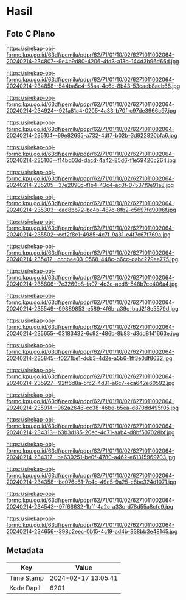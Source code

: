# Hasil

## Foto C Plano

https://sirekap-obj-formc.kpu.go.id/63df/pemilu/pdpr/62/71/01/10/02/6271011002064-20240214-234807--9e4b9d80-4206-4fd3-a13b-144d3b96d66d.jpg

https://sirekap-obj-formc.kpu.go.id/63df/pemilu/pdpr/62/71/01/10/02/6271011002064-20240214-234858--544ba5c4-55aa-4c6c-8b43-53caeb8aeb66.jpg

https://sirekap-obj-formc.kpu.go.id/63df/pemilu/pdpr/62/71/01/10/02/6271011002064-20240214-234924--921a81a4-0205-4a33-b70f-c97de3966c97.jpg

https://sirekap-obj-formc.kpu.go.id/63df/pemilu/pdpr/62/71/01/10/02/6271011002064-20240214-235104--69e82695-a732-4df7-b02b-3d922820bfa6.jpg

https://sirekap-obj-formc.kpu.go.id/63df/pemilu/pdpr/62/71/01/10/02/6271011002064-20240214-235106--f14bd03d-dacd-4a42-85d6-f1e59426c264.jpg

https://sirekap-obj-formc.kpu.go.id/63df/pemilu/pdpr/62/71/01/10/02/6271011002064-20240214-235205--37e2090c-f1b4-43c4-ac0f-07537f9e91a8.jpg

https://sirekap-obj-formc.kpu.go.id/63df/pemilu/pdpr/62/71/01/10/02/6271011002064-20240214-235303--ead8bb72-bc4b-487c-8fb2-c5697fd9096f.jpg

https://sirekap-obj-formc.kpu.go.id/63df/pemilu/pdpr/62/71/01/10/02/6271011002064-20240214-235502--ecf2f8e1-4985-4c7f-9a31-e4f7c67f769a.jpg

https://sirekap-obj-formc.kpu.go.id/63df/pemilu/pdpr/62/71/01/10/02/6271011002064-20240214-235412--ccdbee03-0568-448c-b6cc-dabc279ee775.jpg

https://sirekap-obj-formc.kpu.go.id/63df/pemilu/pdpr/62/71/01/10/02/6271011002064-20240214-235606--7e3269b8-fa07-4c3c-acd8-548b7cc406a4.jpg

https://sirekap-obj-formc.kpu.go.id/63df/pemilu/pdpr/62/71/01/10/02/6271011002064-20240214-235549--99889853-e589-4f6b-a39c-bad218e5579d.jpg

https://sirekap-obj-formc.kpu.go.id/63df/pemilu/pdpr/62/71/01/10/02/6271011002064-20240214-235655--03183432-6c92-486b-8b88-d3dd8141663e.jpg

https://sirekap-obj-formc.kpu.go.id/63df/pemilu/pdpr/62/71/01/10/02/6271011002064-20240214-235845--f0271be1-dcb3-4d2e-a5b6-1ff3e0df8632.jpg

https://sirekap-obj-formc.kpu.go.id/63df/pemilu/pdpr/62/71/01/10/02/6271011002064-20240214-235927--92ff6d8a-5fc2-4d31-a6c7-eca642e60592.jpg

https://sirekap-obj-formc.kpu.go.id/63df/pemilu/pdpr/62/71/01/10/02/6271011002064-20240214-235914--962a2646-cc38-46be-b5ea-d870dd495f05.jpg

https://sirekap-obj-formc.kpu.go.id/63df/pemilu/pdpr/62/71/01/10/02/6271011002064-20240214-234313--b3b3d185-20ec-4d71-aab4-d8bf507028bf.jpg

https://sirekap-obj-formc.kpu.go.id/63df/pemilu/pdpr/62/71/01/10/02/6271011002064-20240214-234317--be630251-be0f-4780-a462-e61315969703.jpg

https://sirekap-obj-formc.kpu.go.id/63df/pemilu/pdpr/62/71/01/10/02/6271011002064-20240214-234358--bc076c61-7c4c-49e5-9a25-c8be324d1071.jpg

https://sirekap-obj-formc.kpu.go.id/63df/pemilu/pdpr/62/71/01/10/02/6271011002064-20240214-234543--97f66632-1bff-4a2c-a33c-d78d55a8cfc9.jpg

https://sirekap-obj-formc.kpu.go.id/63df/pemilu/pdpr/62/71/01/10/02/6271011002064-20240214-234656--398c2eec-0b15-4c19-ad4b-338bb3e48145.jpg


## Metadata

| Key        | Value               |
| ---------- | ------------------- |
| Time Stamp | 2024-02-17 13:05:41 |
| Kode Dapil | 6201                |



